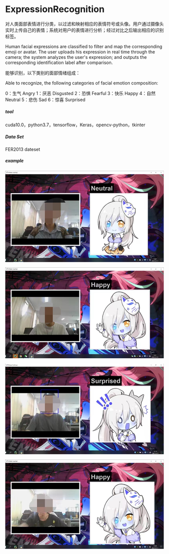 # ExpressionRecognition

对人类面部表情进行分类，以过滤和映射相应的表情符号或头像。用户通过摄像头实时上传自己的表情；系统对用户的表情进行分析；经过对比之后输出相应的识别标签。

Human facial expressions are classified to filter and map the corresponding emoji or avatar. The user uploads his expression in real time through the camera; the system analyzes the user's expression; and outputs the corresponding identification label after comparison.

能够识别，以下类别的面部情绪组成：

Able to recognize, the following categories of facial emotion composition:

0：生气 Angry
1：厌恶 Disgusted
2：恐惧 Fearful
3：快乐 Happy
4：自然 Neutral
5：悲伤 Sad
6：惊喜 Surprised

##### tool

cuda10.0，python3.7，tensorflow，Keras，opencv-python，tkinter

##### Data Set

FER2013 dateset

##### example

![image-20231024170504357](assets/image-20231024170504357.png)

![image-20231024170512652](assets/image-20231024170512652.png)

![image-20231024170522637](assets/image-20231024170522637.png)

![image-20231024170530351](assets/image-20231024170530351.png)
